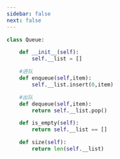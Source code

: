 ```yaml
---
sidebar: false
next: false
---
```

<BlogInfo/>






```python
class Queue:

    def __init__(self):
        self.__list = []

    #进队
    def enqueue(self,item):
        self.__list.insert(0,item)

    #出队
    def dequeue(self,item):
        return self.__list.pop()

    def is_empty(self):
        return self.__list == []

    def size(self):
        return len(self.__list)
```






<ActionBox />
        
<style>#top-box {margin-top:0.5rem!important;}</style>
